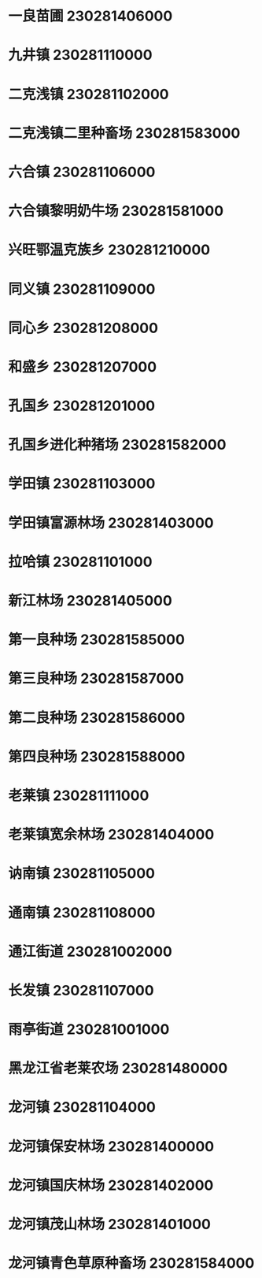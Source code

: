 # 一良苗圃 230281406000
# 九井镇 230281110000
# 二克浅镇 230281102000
# 二克浅镇二里种畜场 230281583000
# 六合镇 230281106000
# 六合镇黎明奶牛场 230281581000
# 兴旺鄂温克族乡 230281210000
# 同义镇 230281109000
# 同心乡 230281208000
# 和盛乡 230281207000
# 孔国乡 230281201000
# 孔国乡进化种猪场 230281582000
# 学田镇 230281103000
# 学田镇富源林场 230281403000
# 拉哈镇 230281101000
# 新江林场 230281405000
# 第一良种场 230281585000
# 第三良种场 230281587000
# 第二良种场 230281586000
# 第四良种场 230281588000
# 老莱镇 230281111000
# 老莱镇宽余林场 230281404000
# 讷南镇 230281105000
# 通南镇 230281108000
# 通江街道 230281002000
# 长发镇 230281107000
# 雨亭街道 230281001000
# 黑龙江省老莱农场 230281480000
# 龙河镇 230281104000
# 龙河镇保安林场 230281400000
# 龙河镇国庆林场 230281402000
# 龙河镇茂山林场 230281401000
# 龙河镇青色草原种畜场 230281584000
